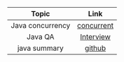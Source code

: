 Topic | Link
| :---:   | :-: 
|Java concurrency|[concurrent](https://www.youtube.com/playlist?list=PLhfHPmPYPPRk6yMrcbfafFGSbE2EPK_A6)
|Java QA|[Interview](https://www.javamadesoeasy.com/2015/07/core-java-top-120-most-interesting-and_21.html)
|java summary|[github](https://github.com/HugoMatilla/Effective-JAVA-Summary)
